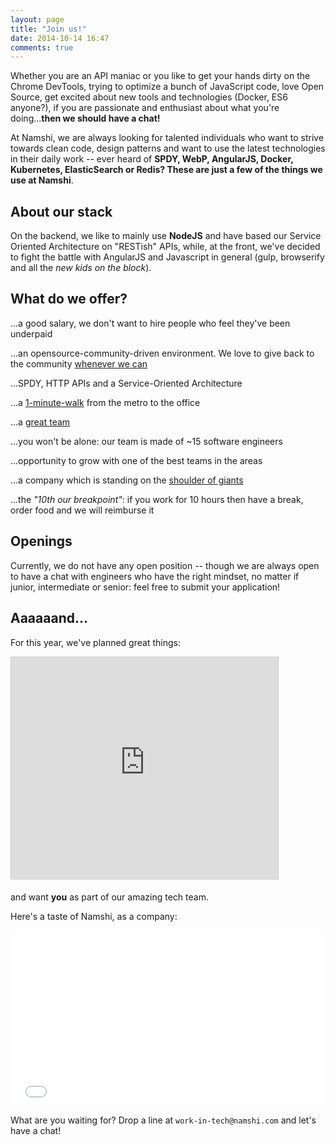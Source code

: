 ```yaml
---
layout: page
title: "Join us!"
date: 2014-10-14 16:47
comments: true
---
```


Whether you are an API maniac or you like to get your hands dirty on
the Chrome DevTools, trying to optimize a bunch of JavaScript code,
love Open Source, get excited about new tools and technologies
(Docker, ES6 anyone?), if you are passionate and enthusiast about
what you're doing...**then we should have a chat!**

At Namshi, we are always looking for talented individuals who want to strive
towards clean code, design patterns and want to use the latest
technologies in their daily work -- ever heard of **SPDY, WebP, AngularJS, Docker,
Kubernetes, ElasticSearch or Redis? These are just a few of the
things we use at Namshi**.

## About our stack

On the backend, we like to mainly use **NodeJS** and have based our
Service Oriented Architecture on "RESTish" APIs, while, at the front,
we've decided to fight the battle with AngularJS and Javascript in general
(gulp, browserify and all the *new kids on the block*).

## What do we offer?

...a good salary, we don't want to hire people who feel they've been underpaid

...an opensource-community-driven environment. We love to give back to the community [whenever we can](http://github.com/namshi)

...SPDY, HTTP APIs and a Service-Oriented Architecture

...a [1-minute-walk](https://www.google.com/maps/dir/First+Gulf+Bank+Metro+Station+1+-+Sheikh+Zayed+Rd+-+Dubai+-+United+Arab+Emirates/More+Cafe+Gold+%26+Diamond+Park+-+Sheikh+Zayed+Rd+-+Dubai+-+United+Arab+Emirates/@25.1264065,55.2068206,18z/data=!3m1!4b1!4m14!4m13!1m5!1m1!1s0x3e5f6bc621973f29:0x18a89384f349bdf6!2m2!1d55.207756!2d25.126699!1m5!1m1!1s0x3e5f6bc6122edfe3:0x435be27ccd3d1564!2m2!1d55.208316!2d25.126114!3e2) from the metro to the office

...a [great team](/team)

...you won't be alone: our team is made of ~15 software engineers

...opportunity to grow with one of the best teams in the areas

...a company which is standing on the [shoulder of giants](http://www.rocket-internet.de/)

...the *"10th our breakpoint"*: if you work for 10 hours then have a break, order food and we will reimburse it

## Openings

Currently, we do not have any open position -- though we are always open to
have a chat with engineers who have the right mindset, no matter if junior,
intermediate or senior: feel free to submit your application!

## Aaaaaand...

For this year, we've planned great things:

<iframe src="http://www.slideshare.net/slideshow/embed_code/33642971" width="427" height="356" frameborder="0" marginwidth="0" marginheight="0" scrolling="no" style="border:1px solid #CCC; border-width:1px 1px 0; margin-bottom:5px; max-width: 100%;" allowfullscreen> </iframe>

and want **you** as part of our amazing
tech team.

Here's a taste of Namshi, as a company:

<iframe src="//player.vimeo.com/video/71411406" width="500" height="281" frameborder="0" webkitallowfullscreen mozallowfullscreen allowfullscreen></iframe>

What are you waiting for? Drop a line at `work-in-tech@namshi.com`
and let's have a chat!
